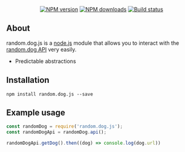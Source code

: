 <div align="center">
  <p>
    <a href="https://www.npmjs.com/package/random.dog.js"><img src="https://img.shields.io/npm/v/random.dog.js.svg" alt="NPM version" /></a>
    <a href="https://www.npmjs.com/package/random.dog.js"><img src="https://img.shields.io/npm/dt/random.dog.js.svg" alt="NPM downloads" /></a>
    <a href="https://travis-ci.org/hydrabolt/random.dog.js"><img src="https://travis-ci.org/hydrabolt/random.dog.js.svg" alt="Build status" /></a>
  </p>
</div>

## About
random.dog.js is a  [node.js](https://nodejs.org) module that allows you to interact with the
[random.dog API](http://random.dog) very easily.

- Predictable abstractions

## Installation

`npm install random.dog.js --save`

## Example usage
```js
const randomDog = require('random.dog.js');
const randomDogApi = randomDog.api();

randomDogApi.getDog().then((dog) => console.log(dog.url))
```
